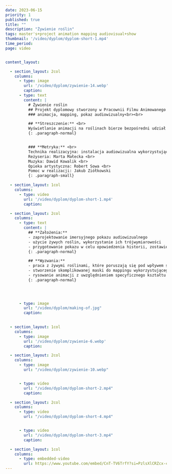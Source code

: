 ```yaml
---
date: 2023-06-15
priority: 1
published: true
title: ""
description: "Żywienie roślin"
tags: master's+project animation mapping audiovisual+show
thumbnail: '/video/dyplom/dyplom-short-1.mp4'
time_period:
page: video


content_layout:

  - section_layout: 2col
    columns:
      - type: image
        url: '/video/dyplom/zywienie-14.webp'
        caption: 
      - type: text
        content: |
          # Żywienie roślin
          ## Projekt dyplomowy stworzony w Pracownii Filmu Animowanego na Akademii Sztuk Pięknych w Krakowie, 2020. <br>
          ### animacja, mapping, pokaz audiowizualny<br><br>

          ## **Streszczenie:** <br>
          Wyświetlanie animacji na roślinach bierze bezpośredni udział w ich procesach fizjologicznych. Otaczająca przestrzeń oraz inscenizacja potęgują wrażenie pobytu w miejscu, do którego trzeba uzyskać specjalny dostęp – w swego rodzaju labolatorium, gdzie rośliny poddawane są eksperymentom w niewiadomym celu. Podczas trwania pokazu to, co się dzieje, oddziałuje także na człowieka, testuje jego wrażliwość, cierpliwość i wytrzymałość. <br>
          {: .paragraph-normal}


          ### **Metryka:** <br>
          Technika realizacyjna: instalacja audiowizualna wykorzystująca mapowanie projekcji na żywych roślinach <br>
          Reżyseria: Marta Małecka <br>
          Muzyka: Dawid Kowalik <br>
          Opieka artystyczna: Robert Sowa <br>
          Pomoc w realizacji: Jakub Ziółkowski 
          {: .paragraph-small}

  - section_layout: 1col
    columns:
      - type: video
        url: '/video/dyplom/dyplom-short-1.mp4'
        caption: 

  - section_layout: 2col
    columns:
      - type: text
        content: |
          ## **Założenia:**
          - zaprojektowanie imersyjnego pokazu audiowizualnego
          - użycie żywych roślin, wykorzystanie ich trójwymiarowości
          - przygotowanie pokazu w celu opowiedzenia historii, zostawienie miejsca na improwizację
          {: .paragraph-normal}

          ## **Wyzwania:**
          - praca z żywymi roślinami, które poruszają się pod wpływem światła
          - stworzenie skomplikowanej maski do mappingu wykorzystującego kilka projektorów
          - rysowanie animacji z uwzględnieniem specyficznego kształtu liści
          {: .paragraph-normal}
        

          

      - type: image
        url: "/video/dyplom/making-of.jpg"
        caption: 
    

  - section_layout: 1col
    columns:
      - type: image
        url: '/video/dyplom/zywienie-6.webp'
        caption: 

  - section_layout: 2col
    columns:
      - type: image
        url: "/video/dyplom/zywienie-10.webp"


      - type: video
        url: "/video/dyplom/dyplom-short-2.mp4"
        caption: 

  - section_layout: 2col
    columns:
      - type: video
        url: "/video/dyplom/dyplom-short-4.mp4"


      - type: video
        url: "/video/dyplom/dyplom-short-3.mp4"
        caption: 

  - section_layout: 1col
    columns:
      - type: embedded-video
        url: https://www.youtube.com/embed/CnT-TV6TrfY?si=PzlsXlCRZcx-cNSZ
---
```




